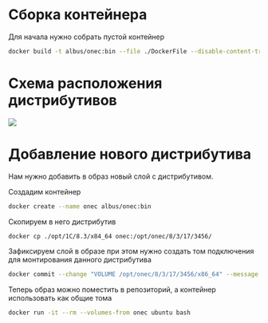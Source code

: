 # Сборка контейнера

Для начала нужно собрать пустой контейнер

```sh
docker build -t albus/onec:bin --file ./DockerFile --disable-content-trust .
```

# Схема расположения дистрибутивов

[![](https://mermaid.ink/img/eyJjb2RlIjoiZ3JhcGggVERcbiAgICAvb3B0L29uZWMvOCAtLT4gMTdcbiAgICAvb3B0L29uZWMvOCAtLT4gMThcbiAgICAvb3B0L29uZWMvOCAtLT4gMTlcblxuXG4gICAgMTcgLS0-IDIyNTYveDg2XzY0XG4gICAgMTcgLS0-IDIzMDYveDg2XzY0XG5cbiAgICAxOCAtLT4gMTY5Ni94ODZfNjRcbiAgICAxOSAtLT4gMTQxNy94ODZfNjQiLCJtZXJtYWlkIjp7InRoZW1lIjoiZGVmYXVsdCJ9LCJ1cGRhdGVFZGl0b3IiOnRydWUsImF1dG9TeW5jIjp0cnVlLCJ1cGRhdGVEaWFncmFtIjpmYWxzZX0)](https://mermaid.live/edit#eyJjb2RlIjoiZ3JhcGggVERcbiAgICAvb3B0L29uZWMvOCAtLT4gMTdcbiAgICAvb3B0L29uZWMvOCAtLT4gMThcbiAgICAvb3B0L29uZWMvOCAtLT4gMTlcblxuXG4gICAgMTcgLS0-IDIyNTYveDg2XzY0XG4gICAgMTcgLS0-IDIzMDYveDg2XzY0XG5cbiAgICAxOCAtLT4gMTY5Ni94ODZfNjRcbiAgICAxOSAtLT4gMTQxNy94ODZfNjQiLCJtZXJtYWlkIjoie1xuICBcInRoZW1lXCI6IFwiZGVmYXVsdFwiXG59IiwidXBkYXRlRWRpdG9yIjp0cnVlLCJhdXRvU3luYyI6dHJ1ZSwidXBkYXRlRGlhZ3JhbSI6ZmFsc2V9)

# Добавление нового дистрибутива

Нам нужно добавить в образ новый слой с дистрибутивом.

Создадим контейнер
```sh
docker create --name onec albus/onec:bin
```

Скопируем в него дистрибутив
```sh
docker cp ./opt/1C/8.3/x84_64 onec:/opt/onec/8/3/17/3456/
```

Зафиксируем слой в образе при этом нужно создать том подключения для монтирования данного дистрибутива
```sh
docker commit --change "VOLUME /opt/onec/8/3/17/3456/x86_64" --message "add 8.3.17.3456" onec albus/onec:bin
```

Теперь образ можно поместить в репозиторий, а контейнер использовать как общие тома
```sh
docker run -it --rm --volumes-from onec ubuntu bash
```
